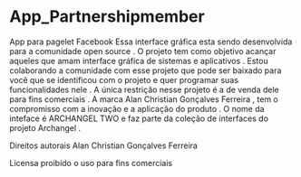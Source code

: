 # App_Partnershipmember
App para pagelet Facebook 
Essa interface gráfica esta sendo desenvolvida para a comunidade open source . 
O projeto tem como objetivo acançar aqueles que amam interface gráfica de sistemas e aplicativos .
Estou colaborando a comunidade com esse projeto que pode ser baixado para você que se identificou com o projeto e quer programar suas funcionalidades nele . A única restrição nesse projeto é a de venda dele para fins comerciais . 
A marca Alan Christian Gonçalves Ferreira , tem o compromisso com a inovação e a aplicação do produto . 
O nome da inteface é ARCHANGEL TWO e faz parte da coleção de interfaces do projeto Archangel .


Direitos autorais Alan Christian Gonçalves Ferreira 

Licensa proibido o uso para fins comerciais 
